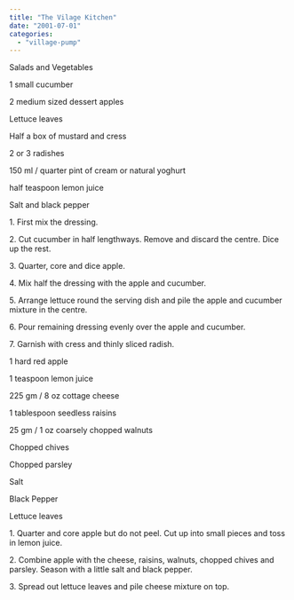 ```yaml
---
title: "The Vilage Kitchen"
date: "2001-07-01"
categories: 
  - "village-pump"
---
```


Salads and Vegetables

1 small cucumber

2 medium sized dessert apples

Lettuce leaves

Half a box of mustard and cress

2 or 3 radishes

150 ml / quarter pint of cream or natural yoghurt

half teaspoon lemon juice

Salt and black pepper

1\. First mix the dressing.

2\. Cut cucumber in half lengthways. Remove and discard the centre. Dice up the rest.

3\. Quarter, core and dice apple.

4\. Mix half the dressing with the apple and cucumber.

5\. Arrange lettuce round the serving dish and pile the apple and cucumber mixture in the centre.

6\. Pour remaining dressing evenly over the apple and cucumber.

7\. Garnish with cress and thinly sliced radish.

1 hard red apple

1 teaspoon lemon juice

225 gm / 8 oz cottage cheese

1 tablespoon seedless raisins

25 gm / 1 oz coarsely chopped walnuts

Chopped chives

Chopped parsley

Salt

Black Pepper

Lettuce leaves

1\. Quarter and core apple but do not peel. Cut up into small pieces and toss in lemon juice.

2\. Combine apple with the cheese, raisins, walnuts, chopped chives and parsley. Season with a little salt and black pepper.

3\. Spread out lettuce leaves and pile cheese mixture on top.
